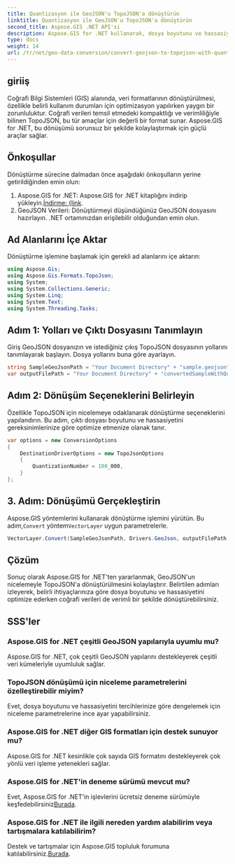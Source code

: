 ```yaml
---
title: Quantizasyon ile GeoJSON'u TopoJSON'a dönüştürün
linktitle: Quantizasyon ile GeoJSON'u TopoJSON'a dönüştürün
second_title: Aspose.GIS .NET API'si
description: Aspose.GIS for .NET kullanarak, dosya boyutunu ve hassasiyetini optimize ederek GeoJSON'u niceleme ile verimli bir şekilde TopoJSON'a nasıl dönüştüreceğinizi öğrenin.
type: docs
weight: 14
url: /tr/net/geo-data-conversion/convert-geojson-to-topojson-with-quantization/
---
```

## giriiş
Coğrafi Bilgi Sistemleri (GIS) alanında, veri formatlarının dönüştürülmesi, özellikle belirli kullanım durumları için optimizasyon yapılırken yaygın bir zorunluluktur. Coğrafi verileri temsil etmedeki kompaktlığı ve verimliliğiyle bilinen TopoJSON, bu tür amaçlar için değerli bir format sunar. Aspose.GIS for .NET, bu dönüşümü sorunsuz bir şekilde kolaylaştırmak için güçlü araçlar sağlar.
## Önkoşullar
Dönüştürme sürecine dalmadan önce aşağıdaki önkoşulların yerine getirildiğinden emin olun:
1.  Aspose.GIS for .NET: Aspose.GIS for .NET kitaplığını indirip yükleyin.[İndirme: {link](https://releases.aspose.com/gis/net/).
2. GeoJSON Verileri: Dönüştürmeyi düşündüğünüz GeoJSON dosyasını hazırlayın. .NET ortamınızdan erişilebilir olduğundan emin olun.

## Ad Alanlarını İçe Aktar
Dönüştürme işlemine başlamak için gerekli ad alanlarını içe aktarın:
```csharp
using Aspose.Gis;
using Aspose.Gis.Formats.TopoJson;
using System;
using System.Collections.Generic;
using System.Linq;
using System.Text;
using System.Threading.Tasks;
```
## Adım 1: Yolları ve Çıktı Dosyasını Tanımlayın
Giriş GeoJSON dosyanızın ve istediğiniz çıkış TopoJSON dosyasının yollarını tanımlayarak başlayın. Dosya yollarını buna göre ayarlayın.
```csharp
string SampleGeoJsonPath = "Your Document Directory" + "sample.geojson";
var outputFilePath = "Your Document Directory" + "convertedSampleWithQuantization_out.topojson";
```
## Adım 2: Dönüşüm Seçeneklerini Belirleyin
Özellikle TopoJSON için nicelemeye odaklanarak dönüştürme seçeneklerini yapılandırın. Bu adım, çıktı dosyası boyutunu ve hassasiyetini gereksinimlerinize göre optimize etmenize olanak tanır.
```csharp
var options = new ConversionOptions
{
    DestinationDriverOptions = new TopoJsonOptions
    {
        QuantizationNumber = 100_000,
    }
};
```
## 3. Adım: Dönüşümü Gerçekleştirin
 Aspose.GIS yöntemlerini kullanarak dönüştürme işlemini yürütün. Bu adım,`Convert` yöntem`VectorLayer` uygun parametrelerle.
```csharp
VectorLayer.Convert(SampleGeoJsonPath, Drivers.GeoJson, outputFilePath, Drivers.TopoJson, options);
```

## Çözüm
Sonuç olarak Aspose.GIS for .NET'ten yararlanmak, GeoJSON'un nicelemeyle TopoJSON'a dönüştürülmesini kolaylaştırır. Belirtilen adımları izleyerek, belirli ihtiyaçlarınıza göre dosya boyutunu ve hassasiyetini optimize ederken coğrafi verileri de verimli bir şekilde dönüştürebilirsiniz.
## SSS'ler
### Aspose.GIS for .NET çeşitli GeoJSON yapılarıyla uyumlu mu?
Aspose.GIS for .NET, çok çeşitli GeoJSON yapılarını destekleyerek çeşitli veri kümeleriyle uyumluluk sağlar.
### TopoJSON dönüşümü için niceleme parametrelerini özelleştirebilir miyim?
Evet, dosya boyutunu ve hassasiyetini tercihlerinize göre dengelemek için niceleme parametrelerine ince ayar yapabilirsiniz.
### Aspose.GIS for .NET diğer GIS formatları için destek sunuyor mu?
Aspose.GIS for .NET kesinlikle çok sayıda GIS formatını destekleyerek çok yönlü veri işleme yetenekleri sağlar.
### Aspose.GIS for .NET'in deneme sürümü mevcut mu?
 Evet, Aspose.GIS for .NET'in işlevlerini ücretsiz deneme sürümüyle keşfedebilirsiniz[Burada](https://releases.aspose.com/).
### Aspose.GIS for .NET ile ilgili nereden yardım alabilirim veya tartışmalara katılabilirim?
 Destek ve tartışmalar için Aspose.GIS topluluk forumuna katılabilirsiniz.[Burada](https://forum.aspose.com/c/gis/33).